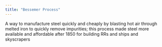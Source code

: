 ```yaml
---
title: "Bessemer Process"
---
```

A way to manufacture steel quickly and cheaply by blasting hot air through melted iron to quickly remove impurities; this process made steel more available and affordable after 1850 for building RRs and ships and skyscrapers

